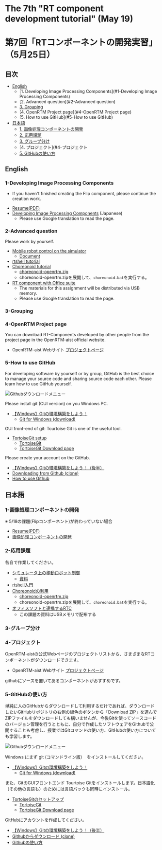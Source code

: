 # The 7th "RT component development tutorial" (May 19)
# 第7回「RTコンポーネントの開発実習」（5月25日）

## 目次
<!-- TOC -->

- [English](English)
  - [1. Developing Image Processing Components](#1-Developing Image Processing Components)
  - [2. Advanced question](#2-Advanced question)
  - [3. Grouping](#3-Grouping)
  - [4. OpenRTM Project page](#4-OpenRTM Project page)
  - [5. How to use GitHub](#5-How to use GitHub)
- [日本語](日本語)
  - [1. 画像処理コンポーネントの開発](#1-画像処理コンポーネントの開発)
  - [2. 応用課題](#2-応用課題)
  - [3. グループ分け](#3-グループ分け)
  - [4. プロジェクト](#4-プロジェクト
  - [5. GitHubの使い方](#5-GitHubの使い方)


## English
### 1-Developing Image Processing Components

* If you haven't finished creating the Flip component, please continue the creation work.

- [Resume(PDF)](220518_TMU_Ubiquitous_en.pdf)
- [Developing Image Processing Components](https://openrtm.org/openrtm/ja/node/7151) (Japanese)
  - Please use Google translation to read the page.

### 2-Advanced question

Please work by yourself.

- [Mobile robot control on the simulator](https://openrtm.org/openrtm/ja/node/6550)
  - [Document](https://github.com/OpenRTM/RTM_Tutorial/releases/download/online_0.3/RTM_Tutorial.zip)
- [rtshell tutorial](https://openrtm.org/openrtm/ja/node/7097)
- [Choreonoid tutorial](https://openrtm.org/openrtm/ja/node/6396)
  - [choreonoid-openrtm.zip](https://github.com/Nobu19800/OpenRTMPythonPlugin/releases/download/0.0.0/choreonoid-openrtm.zip)
  - choreonoid-openrtm.zipを展開して、`choreonoid.bat`を実行する。
- [RT component with Office suite](https://openrtm.org/openrtm/ja/node/6586)
  - The materials for this assignment will be distributed via USB memory.
  - Please use Google translation to read the page.

### 3-Grouping

### 4-OpenRTM Project page

You can download RT-Components developed by other people from the project page in the OpenRTM-aist official website.

- OpenRTM-aist Webサイト [プロジェクトページ](https://openrtm.org/openrtm/ja/content/rt%E3%82%B3%E3%83%B3%E3%83%9D%E3%83%BC%E3%83%8D%E3%83%B3%E3%83%88)

### 5-How to use GitHub

For developing software by yourself or by group, GitHub is the best choice to manage your source code and sharing source code each other.
Please learn how to use GitHub yourself.

![Githubダウンロードメニュー](https://user-images.githubusercontent.com/11814060/83472077-57637280-a4c1-11ea-857f-a5e3452a4bb5.png)


Please install git (CUI version) on you Windows PC.

- [【Windows】Gitの環境構築をしよう！](https://prog-8.com/docs/git-env-win)
  - [Git for Windows (download)](https://git-for-windows.github.io/)

GUI front-end of git: Tourtoise Git is one of the useful tool.

- [TortoiseGit setup](https://qiita.com/SkyLaptor/items/6347f38c8c010f4d5bd2)
  - [TortoiseGit](https://tortoisegit.org/)
  - [TortoiseGit Download page](https://tortoisegit.org/download/)
  
Please create your account on the GitHub.

- [【Windows】Gitの環境構築をしよう！（後半）](https://prog-8.com/docs/git-env-win)
- [Downloading from Github (clone)](https://qiita.com/masamitsu-konya/items/abb572337156e4d003cf)
- [How to use Github](https://qiita.com/nnahito/items/565f8755e70c51532459)


## 日本語
### 1-画像処理コンポーネントの開発

※ 5/18の課題(Flipコンポーネント)が終わっていない場合

- [Resume(PDF)](220518_TMU_Ubiquitous_en.pdf)
- [画像処理コンポーネントの開発](https://openrtm.org/openrtm/ja/node/7151)


### 2-応用課題

各自で作業してください。

- [シミュレータ上の移動ロボット制御](https://openrtm.org/openrtm/ja/node/6550)
  - [資料](https://github.com/OpenRTM/RTM_Tutorial/releases/download/online_0.3/RTM_Tutorial.zip)
- [rtshell入門](https://openrtm.org/openrtm/ja/node/7097)
- [Choreonoidの利用](https://openrtm.org/openrtm/ja/node/6396)
  - [choreonoid-openrtm.zip](https://github.com/Nobu19800/OpenRTMPythonPlugin/releases/download/0.0.0/choreonoid-openrtm.zip)
  - choreonoid-openrtm.zipを展開して、`choreonoid.bat`を実行する。
- [オフィスソフトと連携するRTC](https://openrtm.org/openrtm/ja/node/6586)
  - この課題の資料はUSBメモリで配布する


### 3-グループ分け


### 4-プロジェクト

OpenRTM-aistの公式Webページのプロジェクトリストから、さまざまなRTコンポーネントがダウンロードできます。

- OpenRTM-aist Webサイト [プロジェクトページ](https://openrtm.org/openrtm/ja/content/rt%E3%82%B3%E3%83%B3%E3%83%9D%E3%83%BC%E3%83%8D%E3%83%B3%E3%83%88)

githubにソースを置いてあるコンポーネントがおすすめです。

### 5-GitHubの使い方

単純に人のGitHubからダウンロードして利用するだけであれば、ダウンロードしたいGitHubリポジトリの右側の緑色のボタンから「Download ZIP」を選んでZIPファイルをダウンロードしても構いませんが、今後Gitを使ってソースコードのバージョン管理を行うとともに、自分で作成したソフトウェアをGithubで公開することも考慮し、授業ではGitコマンドの使い方、GitHubの使い方についても学習します。

![Githubダウンロードメニュー](https://user-images.githubusercontent.com/11814060/83472077-57637280-a4c1-11ea-857f-a5e3452a4bb5.png)


Windows にまず git (コマンドライン版）　をインストールしてください。

- [【Windows】Gitの環境構築をしよう！](https://prog-8.com/docs/git-env-win)
  - [Git for Windows (download)](https://git-for-windows.github.io/)

また、GitのGUIフロントエンド Tourtoise Gitをインストールします。日本語化（その他の言語も）のためには言語パックも同時にインストール。

- [TortoiseGitのセットアップ](https://qiita.com/SkyLaptor/items/6347f38c8c010f4d5bd2)
  - [TortoiseGit](https://tortoisegit.org/)
  - [TortoiseGit Download page](https://tortoisegit.org/download/)
  
GitHubにアカウントを作成してください。

- [【Windows】Gitの環境構築をしよう！（後半）](https://prog-8.com/docs/git-env-win)
- [Githubからダウンロード (clone)](https://qiita.com/masamitsu-konya/items/abb572337156e4d003cf)
- [Githubの使い方](https://qiita.com/nnahito/items/565f8755e70c51532459)
